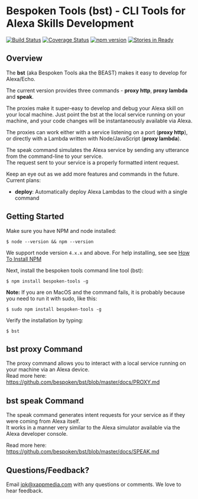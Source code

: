 Bespoken Tools (bst) - CLI Tools for Alexa Skills Development
====================

[![Build Status](https://travis-ci.org/bespoken/bst.svg?branch=master)](https://travis-ci.org/bespoken/bst) [![Coverage Status](https://coveralls.io/repos/github/bespoken/bst/badge.svg?branch=master)](https://coveralls.io/github/bespoken/bst?branch=master) [![npm version](https://img.shields.io/npm/v/bespoken-tools.svg)](https://www.npmjs.com/package/bespoken-tools)
[![Stories in Ready](https://badge.waffle.io/bespoken/bst.svg?label=ready&title=Ready)](http://waffle.io/bespoken/bst)

## Overview
The **bst** (aka Bespoken Tools aka the BEAST) makes it easy to develop for Alexa/Echo.

The current version provides three commands - **proxy http**, **proxy lambda** and **speak**.

The proxies make it super-easy to develop and debug your Alexa skill on your local machine.
Just point the bst at the local service running on your machine, and your code changes will be instantaneously available via Alexa.  

The proxies can work either with a service listening on a port (**proxy http**),  
or directly with a Lambda written with Node/JavaScript (**proxy lambda**).

The speak command simulates the Alexa service by sending any utterance from the command-line to your service.  
The request sent to your service is a properly formatted intent request.  

Keep an eye out as we add more features and commands in the future. Current plans:  
- **deploy**: Automatically deploy Alexa Lambdas to the cloud with a single command

## Getting Started

Make sure you have NPM and node installed:
```
$ node --version && npm --version
```
We support node version `4.x.x` and above.  For help installing, see see [How To Install NPM](http://blog.npmjs.org/post/85484771375/how-to-install-npm)


Next, install the bespoken tools command line tool (bst):
```
$ npm install bespoken-tools -g
```
__Note:__ If you are on MacOS and the command fails, it is probably because you need to run it with sudo, like this:
```
$ sudo npm install bespoken-tools -g
```
Verify the installation by typing:
```
$ bst
```

## bst proxy Command

The proxy command allows you to interact with a local service running on your machine via an Alexa device.  
Read more here:  
https://github.com/bespoken/bst/blob/master/docs/PROXY.md

## bst speak Command

The speak command generates intent requests for your service as if they were coming from Alexa itself.  
It works in a manner very similar to the Alexa simulator available via the Alexa developer console.  

Read more here:  
https://github.com/bespoken/bst/blob/master/docs/SPEAK.md


## Questions/Feedback?
Email jpk@xappmedia.com with any questions or comments. We love to hear feedback.
